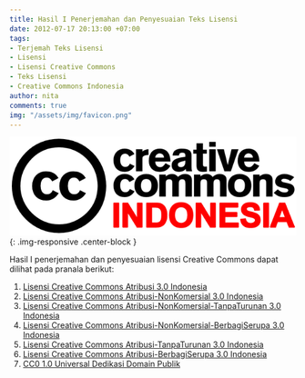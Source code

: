 ```yaml
---
title: Hasil I Penerjemahan dan Penyesuaian Teks Lisensi
date: 2012-07-17 20:13:00 +07:00
tags:
- Terjemah Teks Lisensi
- Lisensi
- Lisensi Creative Commons
- Teks Lisensi
- Creative Commons Indonesia
author: nita
comments: true
img: "/assets/img/favicon.png"
---
```


![Logo CCID.png](/uploads/Logo%20CCID.png){: .img-responsive .center-block }

Hasil I penerjemahan dan penyesuaian lisensi Creative Commons dapat dilihat pada pranala berikut:

1. [Lisensi Creative Commons Atribusi 3.0 Indonesia](https://creativecommons.org/licenses/by/3.0/deed.id)
2. [Lisensi Creative Commons Atribusi-NonKomersial 3.0 Indonesia](https://creativecommons.org/licenses/by-nc/3.0/deed.id)
3. [Lisensi Creative Commons Atribusi-NonKomersial-TanpaTurunan 3.0 Indonesia](https://creativecommons.org/licenses/by-nc-nd/3.0/deed.id)
4. [Lisensi Creative Commons Atribusi-NonKomersial-BerbagiSerupa 3.0 Indonesia](https://creativecommons.org/licenses/by-nc-sa/3.0/deed.id)
5. [Lisensi Creative Commons Atribusi-TanpaTurunan 3.0 Indonesia](https://creativecommons.org/licenses/by-nd/3.0/deed.id)
6. [Lisensi Creative Commons Atribusi-BerbagiSerupa 3.0 Indonesia](https://creativecommons.org/licenses/by-sa/3.0/deed.id)
7. [CC0 1.0 Universal Dedikasi Domain Publik](https://creativecommons.org/publicdomain/zero/1.0/deed.id)
